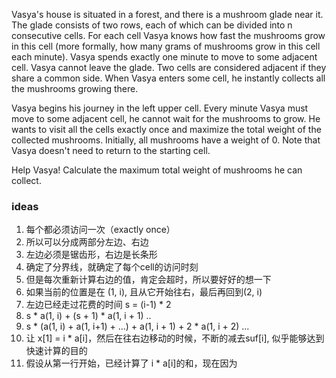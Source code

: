 Vasya's house is situated in a forest, and there is a mushroom glade near it. The glade consists of two rows, each of which can be divided into n consecutive cells. For each cell Vasya knows how fast the mushrooms grow in this cell (more formally, how many grams of mushrooms grow in this cell each minute). Vasya spends exactly one minute to move to some adjacent cell. Vasya cannot leave the glade. Two cells are considered adjacent if they share a common side. When Vasya enters some cell, he instantly collects all the mushrooms growing there.

Vasya begins his journey in the left upper cell. Every minute Vasya must move to some adjacent cell, he cannot wait for the mushrooms to grow. He wants to visit all the cells exactly once and maximize the total weight of the collected mushrooms. Initially, all mushrooms have a weight of 0. Note that Vasya doesn't need to return to the starting cell.

Help Vasya! Calculate the maximum total weight of mushrooms he can collect.

### ideas
1. 每个都必须访问一次（exactly once）
2. 所以可以分成两部分左边、右边
3. 左边必须是锯齿形，右边是长条形
4. 确定了分界线，就确定了每个cell的访问时刻
5. 但是每次重新计算右边的值，肯定会超时，所以要好好的想一下
6. 如果当前的位置是在 (1, i), 且从它开始往右，最后再回到(2, i)
7. 左边已经走过花费的时间 s = (i-1) * 2
8. s * a(1, i) + (s + 1) * a(1, i + 1) ..
9. s * (a(1, i) + a(1, i+1) + ...) + a(1, i + 1) + 2 * a(1, i + 2) ...
10. 让 x[1] = i * a[i]，然后在往右边移动的时候，不断的减去suf[i], 似乎能够达到快速计算的目的
11. 假设从第一行开始，已经计算了 i * a[i]的和，现在因为